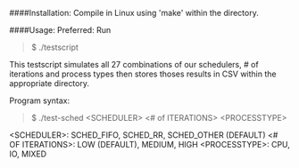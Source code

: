 ####Installation:
Compile in Linux using 'make' within the directory.

####Usage:
Preferred:
Run
>$ ./testscript

This testscript simulates all 27 combinations of our schedulers, # of iterations and process types then stores thoses results in CSV within the appropriate directory.

Program syntax:
>$ ./test-sched \<SCHEDULER> <# of ITERATIONS> \<PROCESSTYPE>

\<SCHEDULER>: SCHED_FIFO, SCHED_RR, SCHED_OTHER (DEFAULT)
\<# OF ITERATIONS>: LOW (DEFAULT), MEDIUM, HIGH
\<PROCESSTYPE>: CPU, IO, MIXED

